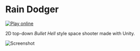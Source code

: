 # Rain Dodger
[![Play online](https://img.shields.io/badge/WebGL-Click%20To%20Play!-brightgreen?style=for-the-badge&logo=unity)](https://rogue-elephant-games.github.io/RainDodger/)

2D top-down _Bullet Hell_ style space shooter made with Unity.

![Screenshot](Screenshot.png)